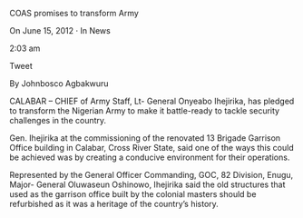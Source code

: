 COAS promises to transform Army

On June 15, 2012 · In News

2:03 am

Tweet

By Johnbosco Agbakwuru

CALABAR – CHIEF of Army Staff, Lt- General Onyeabo Ihejirika, has pledged to transform the Nigerian Army to make it battle-ready to tackle security challenges in the country.

Gen. Ihejirika at the commissioning of the renovated 13 Brigade Garrison Office building in Calabar, Cross River State, said one of the ways this could be achieved was by creating a conducive environment for their operations.

Represented by the General Officer Commanding, GOC, 82 Division, Enugu, Major- General Oluwaseun Oshinowo, Ihejirika said the old structures that used as the garrison office built by the colonial masters should be refurbished as it was a heritage of the country’s history.
